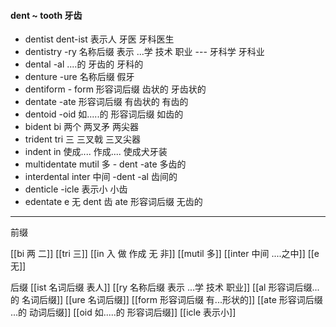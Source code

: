#### dent ~ tooth 牙齿

- dentist dent-ist 表示人 牙医 牙科医生
- dentistry  -ry 名称后缀 表示 ...学 技术 职业  --- 牙科学 牙科业
- dental -al  ....的  牙齿的 牙科的
- denture -ure 名称后缀  假牙
- dentiform - form 形容词后缀  齿状的 牙齿状的
- dentate  -ate 形容词后缀 有齿状的  有齿的
- dentoid -oid  如.....的 形容词后缀  如齿的 
- bident bi 两个  两叉矛 两尖器
- trident tri 三 三叉戟 三叉尖器
- indent in 使成.... 作成....  使成犬牙装 
- multidentate mutil 多 - dent -ate 多齿的
- interdental inter 中间  -dent -al 齿间的
- denticle -icle 表示小 小齿
- edentate e 无 dent 齿 ate 形容词后缀 无齿的

---
前缀

[[bi 两 二]]
[[tri 三]]
[[in  入 做 作成  无 非]]
[[mutil 多]]
[[inter 中间 ....之中]]
[[e 无]]

后缀
[[ist  名词后缀 表人]]
[[ry 名称后缀 表示 ...学 技术 职业]]
[[al 形容词后缀...的 名词后缀]]
[[ure 名词后缀]]
[[form 形容词后缀 有...形状的]]
[[ate 形容词后缀  ...的 动词后缀]]
[[oid  如.....的 形容词后缀]]
[[icle 表示小]]


